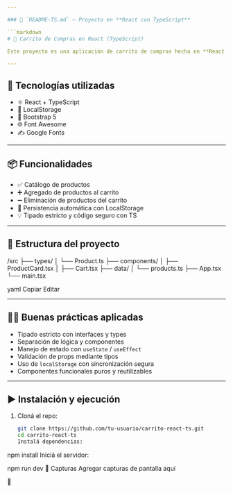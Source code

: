 ```yaml
---

### 📁 `README-TS.md` – Proyecto en **React con TypeScript**

```markdown
# 🛒 Carrito de Compras en React (TypeScript)

Este proyecto es una aplicación de carrito de compras hecha en **React con TypeScript**, aplicando buenas prácticas de tipado, componentes reutilizables y separación de lógica. Utiliza **localStorage** para persistencia, y está estilizado con **Bootstrap**, **Font Awesome** y **Google Fonts**.

---
```


## 🚀 Tecnologías utilizadas

- ⚛️ React + TypeScript
- 💾 LocalStorage
- 🎨 Bootstrap 5
- 🌐 Font Awesome
- ✍️ Google Fonts

---

## 📦 Funcionalidades

- ✅ Catálogo de productos
- ➕ Agregado de productos al carrito
- ➖ Eliminación de productos del carrito
- 💾 Persistencia automática con LocalStorage
- 💡 Tipado estricto y código seguro con TS

---

## 📁 Estructura del proyecto

/src
├── types/
│ └── Product.ts
├── components/
│ ├── ProductCard.tsx
│ ├── Cart.tsx
├── data/
│ └── products.ts
├── App.tsx
└── main.tsx

yaml
Copiar
Editar

---

## 🧑‍💻 Buenas prácticas aplicadas

- Tipado estricto con interfaces y types
- Separación de lógica y componentes
- Manejo de estado con `useState` / `useEffect`
- Validación de props mediante tipos
- Uso de `localStorage` con sincronización segura
- Componentes funcionales puros y reutilizables

---

## ▶️ Instalación y ejecución

1. Cloná el repo:
   ```bash
   git clone https://github.com/tu-usuario/carrito-react-ts.git
   cd carrito-react-ts
   Instalá dependencias:
   ```

npm install
Iniciá el servidor:

npm run dev
📸 Capturas
Agregar capturas de pantalla aquí

📄

